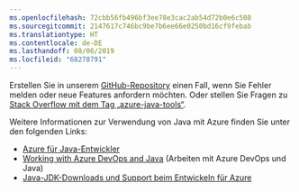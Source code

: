 ```yaml
---
ms.openlocfilehash: 72cbb56fb496bf3ee78e3cac2ab54d72b0e6c508
ms.sourcegitcommit: 2147617c746bc9be7b6ee66e0250bd16cf9febab
ms.translationtype: HT
ms.contentlocale: de-DE
ms.lasthandoff: 08/06/2019
ms.locfileid: "68278791"
---
```

Erstellen Sie in unserem [GitHub-Repository](https://github.com/Microsoft/azure-tools-for-java/issues) einen Fall, wenn Sie Fehler melden oder neue Features anfordern möchten. Oder stellen Sie Fragen zu [Stack Overflow mit dem Tag „azure-java-tools“](https://stackoverflow.com/questions/tagged/azure-java-tools).

Weitere Informationen zur Verwendung von Java mit Azure finden Sie unter den folgenden Links: 

* [Azure für Java-Entwickler](/azure/java/) 
* [Working with Azure DevOps and Java](/azure/devops/java/) (Arbeiten mit Azure DevOps und Java)
* [Java-JDK-Downloads und Support beim Entwickeln für Azure](https://aka.ms/azure-jdks)
<!-- TODO: Add URLs for Java in VSCode here --> 
